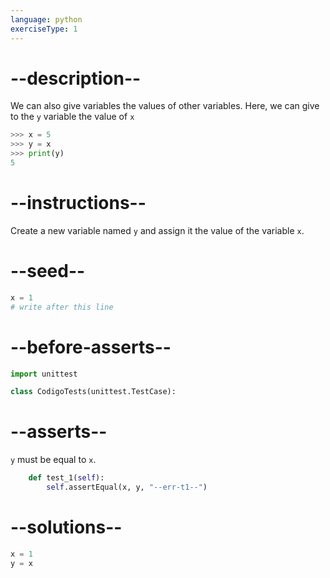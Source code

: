 ```yaml
---
language: python
exerciseType: 1
---
```


# --description--

We can also give variables the values of other variables. Here, we can give to the `y` variable the value of `x`
```python
>>> x = 5
>>> y = x
>>> print(y)
5
```

# --instructions--

Create a new variable named `y` and assign it the value of the variable `x`.

# --seed--

```python
x = 1
# write after this line
```

# --before-asserts--

```python
import unittest

class CodigoTests(unittest.TestCase):
```

# --asserts--

`y` must be equal to `x`.

```python
    def test_1(self):
        self.assertEqual(x, y, "--err-t1--")
```

# --solutions--

```python
x = 1
y = x
```
